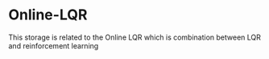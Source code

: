 # Online-LQR
This storage is related to the Online LQR which is combination between LQR and reinforcement learning
